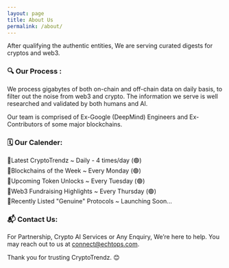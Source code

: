 ```yaml
---
layout: page
title: About Us
permalink: /about/
---
```


After qualifying the authentic entities, We are serving curated digests for cryptos and web3.

### 🔍 Our Process :

We process gigabytes of both on-chain and off-chain data on daily basis, to filter out the noise from web3 and crypto. The information we serve is well researched and validated by both humans and AI. 

Our team is comprised of Ex-Google (DeepMind) Engineers and Ex-Contributors of some major blockchains.  


### 🗓️ Our Calender:

🔹Latest CryptoTrendz ~ Daily - 4 times/day (🟢)  
🔹Blockchains of the Week ~ Every Monday (🟢)  
🔹Upcoming Token Unlocks ~ Every Tuesday (🟢)  
🔹Web3 Fundraising Highlights ~ Every Thursday (🟢)  
🔹Recently Listed "Genuine" Protocols ~ Launching Soon...  
  

### 📬 Contact Us:  

For Partnership, Crypto AI Services or Any Enquiry, We’re here to help. You may reach out to us at [connect@echtops.com](mailto:connect@echtops.com).

Thank you for trusting CryptoTrendz. 😊
